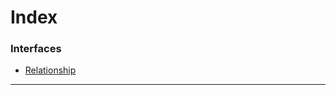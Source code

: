 

# Index

### Interfaces

* [Relationship](../interfaces/_entities_relationship_.relationship.md)

---

